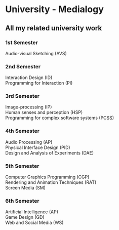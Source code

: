 # University - Medialogy
## All my related university work

### 1st Semester
Audio-visual Sketching (AVS)<br>

### 2nd Semester
Interaction Design (ID)<br>
Programming for Interaction (PI)<br>

### 3rd Semester
Image-processing (IP)<br>
Human senses and perception (HSP)<br>
Programming for complex software systems (PCSS)<br>

### 4th Semester
Audio Processing (AP)<br>
Physical Interface Design (PID)<br>
Design and Analysis of Experiments (DAE)<br>

### 5th Semester
Computer Graphics Programming (CGP)<br>
Rendering and Animation Techniques (RAT)<br>
Screen Media (SM)<br>

### 6th Semester
Artificial Intelligence (AP)<br>
Game Design (GD)<br>
Web and Social Media (WS)<br>
